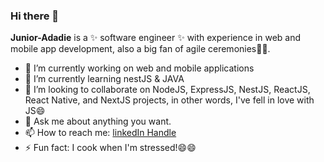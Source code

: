 ### Hi there 👋

**Junior-Adadie** is a ✨ software engineer ✨ with experience in web and mobile app development, also a big fan of agile ceremonies🕺🕺.

- 🔭 I’m currently working on web and mobile applications
- 🌱 I’m currently learning nestJS & JAVA
- 👯 I’m looking to collaborate on NodeJS, ExpressJS, NestJS, ReactJS, React Native, and NextJS projects, in other words, I've fell in love with JS😄
- 💬 Ask me about anything you want.
- 📫 How to reach me: [linkedIn Handle](https://www.linkedin.com/in/kashumbaadadie/)
- ⚡ Fun fact: I cook when I'm stressed!😄😄

